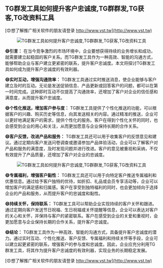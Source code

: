 ## **TG群发工具如何提升客户忠诚度,TG群群发,TG获客,TG改资料工具**

[😍想了解推广相关软件的朋友请登录 http://www.vst.tw](http://www.vst.tw)

 <center><img src="https://vst.tw/MP4/tuiguang/png/8.png" alt="TG群发工具如何提升客户忠诚度,TG群群发,TG获客,TG改资料工具"></center>

**😄引言：**
在当今竞争激烈的市场环境中，企业要想获得持续的业务增长和成功，就需要建立起稳固的客户关系。而TG群发工具作为一种高效、智能的沟通方式，能够帮助企业与客户建立更紧密的联系，提升客户忠诚度。本文将探讨TG群发工具如何成为提升客户忠诚度的有效利器。

**😄实时互动，增强沟通效率：**
TG群发工具通过实时推送消息，使企业能够与客户建立及时的互动。无论是发送促销信息、产品更新或回答客户的问题，都可以在第一时间完成。这种即时互动不仅提高了沟通效率，还增加了客户对企业的信任感和满意度，从而提升客户忠诚度。

**😄个性化推送，增加客户参与度：**
TG群发工具提供了个性化推送的功能，可以根据客户的兴趣、购买历史等信息，向其发送相关的内容。通过精准的推送，企业可以更好地满足客户的需求，提供个性化的服务。客户在得到个性化关怀的同时，也会感受到企业的用心和关注，从而更加愿意与企业保持长期的合作关系。

**😄客户反馈，改进产品和服务：**
TG群发工具还可以用于收集客户的反馈意见和建议。通过定期向客户发送问卷调查或邀请参加产品体验活动，企业可以了解客户对产品和服务的满意度，及时发现问题并进行改进。客户的意见被重视和采纳，不仅有效提升了产品质量，还增加了客户对企业的忠诚度。

 <center><img src="https://vst.tw/MP4/tuiguang/png/4.png" alt="TG群发工具如何提升客户忠诚度,TG群群发,TG获客,TG改资料工具"></center>

**😄专属福利，增强客户黏性：**
TG群发工具还可以用于向特定客户推送专属福利和优惠信息。通过给予客户独特的优待，如折扣、礼品或会员专享活动等，企业可以增加客户的满足感和归属感。客户在享受到独特福利的同时，也会更加倾向于选择企业的产品和服务，从而提升客户的忠诚度和黏性。

**😄持续关怀，保持联系：**
TG群发工具可以帮助企业实现持续的客户关怀和跟进。通过定期向客户发送节日祝福、生日祝福或关怀提醒等信息，企业可以表达对客户的关心和关怀，并保持与客户的紧密联系。客户在感受到企业的关爱和重视时，会更加愿意与企业保持长期的合作关系，提升客户忠诚度。

**😄结论：**
TG群发工具作为一种高效、智能的沟通方式，具备提升客户忠诚度的潜力。通过实时互动、个性化推送、客户反馈、专属福利和持续关怀等手段，企业可以建立起更紧密的联系，增强客户的参与度和忠诚度。因此，企业应充分利用TG群发工具，将其作为提升客户忠诚度的有效利器，实现业务的长期稳定发展。

[😍想了解推广相关软件的朋友请登录 http://www.vst.tw](http://www.vst.tw)



